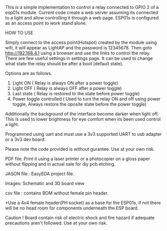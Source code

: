 This is a simple implementation to control a relay connected to GPIO 2 of a esp01s module. 
Current code create a web server assuming its connected to a light and allow controlling it through 
a web page. ESP01s is configured as an access point to work stand alone.

HOW TO USE 

Simply connect to the access point(Hotspot) created by the module using wifi, 
it will appear as LightAP and the password is 12345678. 
Then goto http://192.168.4.1 using a browser and use the links to control the relay. There are few useful settings in settings page.
It can be used to change what state the relay should be after a boot (default state).

Options are as follows.
1. Light ON ( Relay is always ON after a power toggle)
2. Light OFF ( Relay is always OFF after a power toggle)
3. Last state ( Relay is restored to the state before power toggle)
4. Power toggle controlled ( Used to turn the relay ON and off using power toggle, Always restore the oposite state before the power toggle)

Additionally the background of the interface become darker when light off. This is used to lower brightness for eye comfort when its been used control a 
light.

Programmed using uart and must use a 3v3 supported UART to usb adapter or a 3v3 dev board.

Please note the code provided is without gurantee. Use at your own risk. 

PDF file: Print it using a laser printer or a photocopier on a gloss paper without flipping and in actual sale for diy pcb etching.

JASON file : EasyEDA project file.

Images: Schematic and 3D board view

csv file : contains BOM without female pin header.

*Use a 4x4 female header(PH socket) as a base for the ESP01s, if not there will be no head room for components underneath the ESP board.

Caution !
Board contain risk of electric shock and fire hazard if adequate precautions aren't followed. Use at your own risk.
